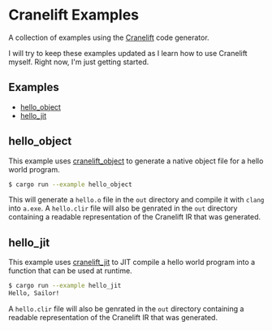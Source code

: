 # Cranelift Examples

A collection of examples using the [Cranelift](https://github.com/bytecodealliance/wasmtime/tree/main/cranelift) code generator.

I will try to keep these examples updated as I learn how to use Cranelift myself. Right now, I'm just getting started.

## Examples
- [hello_object](#hello_object)
- [hello_jit](#hello_jit)

## hello_object

This example uses [cranelift_object](https://docs.rs/cranelift-object/latest/cranelift_object/) to generate a native object file for a hello world program.

```sh
$ cargo run --example hello_object
```

This will generate a `hello.o` file in the `out` directory and compile it with `clang` into `a.exe`.
A `hello.clir` file will also be genrated in the `out` directory containing a readable representation of the Cranelift IR that was generated.

## hello_jit

This example uses [cranelift_jit](https://docs.rs/cranelift-jit/latest/cranelift_jit/) to JIT compile a hello world program into a function that can be used at runtime.

```sh
$ cargo run --example hello_jit
Hello, Sailor!
```

A `hello.clir` file will also be genrated in the `out` directory containing a readable representation of the Cranelift IR that was generated.
